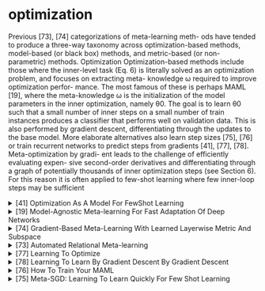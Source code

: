 # optimization
Previous [73], [74] categorizations of meta-learning meth- ods have tended to produce a three-way taxonomy across optimization-based methods, model-based (or black box) methods, and metric-based (or non-parametric) methods. Optimization Optimization-based methods include those where the inner-level task (Eq. 6) is literally solved as an optimization problem, and focuses on extracting meta- knowledge ω required to improve optimization perfor- mance. The most famous of these is perhaps MAML [19], where the meta-knowledge ω is the initialization of the model parameters in the inner optimization, namely θ0. The goal is to learn θ0 such that a small number of inner steps on a small number of train instances produces a classifier that performs well on validation data. This is also performed by gradient descent, differentiating through the updates to the base model. More elaborate alternatives also learn step sizes [75], [76] or train recurrent networks to predict steps from gradients [41], [77], [78]. Meta-optimization by gradi- ent leads to the challenge of efficiently evaluating expen- sive second-order derivatives and differentiating through a graph of potentially thousands of inner optimization steps (see Section 6). For this reason it is often applied to few-shot learning where few inner-loop steps may be sufficient
<!-- REFERENCE -->


<details>
<summary>[41] Optimization As A Model For FewShot Learning</summary>
<br>
<!-- (optimization_as_a_model_for_fewshot_learning.md) -->

# optimization_as_a_model_for_fewshot_learning.md

<!-- REFERENCE -->


[Optimization As A Model For FewShot Learning](../papers/optimization_as_a_model_for_fewshot_learning.md)

</details>



<details>
<summary>[19] Model-Agnostic Meta-learning For Fast Adaptation Of Deep Networks</summary>
<br>
<!-- (model_agnostic_meta_learning_for_fast_adaptation_of_deep_networks.md) -->

# model_agnostic_meta_learning_for_fast_adaptation_of_deep_networks.md

<!-- REFERENCE -->


[Model-Agnostic Meta-learning For Fast Adaptation Of Deep Networks](../papers/model_agnostic_meta_learning_for_fast_adaptation_of_deep_networks.md)

</details>



<details>
<summary>[74] Gradient-Based Meta-Learning With Learned Layerwise Metric And Subspace</summary>
<br>
<!-- (gradient_based_meta_learning_with_learned_layerwise_metric_and_subspace.md) -->

# gradient_based_meta_learning_with_learned_layerwise_metric_and_subspace.md

<!-- REFERENCE -->


[Gradient-Based Meta-Learning With Learned Layerwise Metric And Subspace](../papers/gradient_based_meta_learning_with_learned_layerwise_metric_and_subspace.md)

</details>



<details>
<summary>[73] Automated Relational Meta-learning</summary>
<br>
<!-- (automated_relational_meta_learning.md) -->

# automated_relational_meta_learning.md

<!-- REFERENCE -->


[Automated Relational Meta-learning](../papers/automated_relational_meta_learning.md)

</details>



<details>
<summary>[77] Learning To Optimize</summary>
<br>
<!-- (learning_to_optimize.md) -->

# learning_to_optimize.md

<!-- REFERENCE -->


[Learning To Optimize](../papers/learning_to_optimize.md)

</details>



<details>
<summary>[78] Learning To Learn By Gradient Descent By Gradient Descent</summary>
<br>
<!-- (learning_to_learn_by_gradient_descent_by_gradient_descent.md) -->

# learning_to_learn_by_gradient_descent_by_gradient_descent.md

<!-- REFERENCE -->


[Learning To Learn By Gradient Descent By Gradient Descent](../papers/learning_to_learn_by_gradient_descent_by_gradient_descent.md)

</details>



<details>
<summary>[76] How To Train Your MAML</summary>
<br>
<!-- (how_to_train_your_maml.md) -->

# how_to_train_your_maml.md

<!-- REFERENCE -->


[How To Train Your MAML](../papers/how_to_train_your_maml.md)

</details>



<details>
<summary>[75] Meta-SGD: Learning To Learn Quickly For Few Shot Learning</summary>
<br>
<!-- (meta_sgd_learning_to_learn_quickly_for_few_shot_learning.md) -->

# meta_sgd_learning_to_learn_quickly_for_few_shot_learning.md

<!-- REFERENCE -->


[Meta-SGD: Learning To Learn Quickly For Few Shot Learning](../papers/meta_sgd_learning_to_learn_quickly_for_few_shot_learning.md)

</details>

